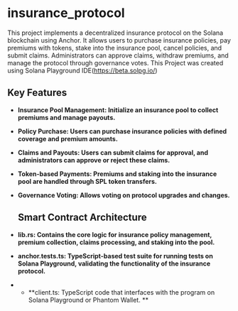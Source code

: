# insurance_protocol

This project implements a decentralized insurance protocol on the Solana blockchain using Anchor. It allows users to purchase insurance policies, pay premiums with tokens, stake into the insurance pool, cancel policies, and submit claims. Administrators can approve claims, withdraw premiums, and manage the protocol through governance votes.
This Project was created using Solana Playground IDE(https://beta.solpg.io/)

## Key Features

- **Insurance Pool Management: Initialize an insurance pool to collect premiums and manage payouts.**

- **Policy Purchase: Users can purchase insurance policies with defined coverage and premium amounts.**

- **Claims and Payouts: Users can submit claims for approval, and administrators can approve or reject these claims.**

- **Token-based Payments: Premiums and staking into the insurance pool are handled through SPL token transfers.**

- **Governance Voting: Allows voting on protocol upgrades and changes.**

  ## Smart Contract Architecture
- **lib.rs: Contains the core logic for insurance policy management, premium collection, claims processing, and staking into the pool.**
- **anchor.tests.ts: TypeScript-based test suite for running tests on Solana Playground, validating the functionality of the insurance protocol.**
- - **client.ts: TypeScript code that interfaces with the program on Solana Playground or Phantom Wallet. **

